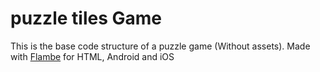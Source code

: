 # puzzle tiles Game

This is the base code structure of a puzzle game (Without assets). Made with [Flambe](https://github.com/aduros/flambe) for HTML, Android and iOS
